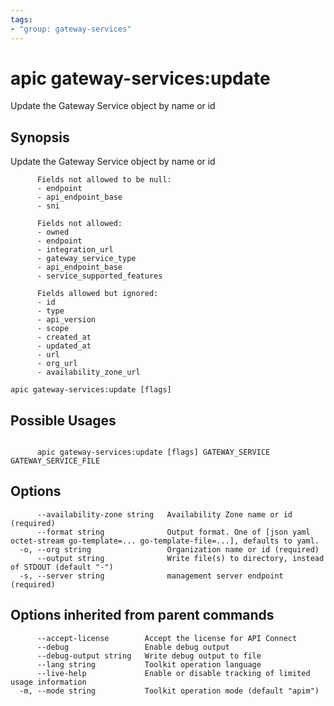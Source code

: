 ```yaml
---
tags:
- "group: gateway-services"
---
```

# apic gateway-services:update

Update the Gateway Service object by name or id

## Synopsis

Update the Gateway Service object by name or id
          
          Fields not allowed to be null:
          - endpoint
          - api_endpoint_base
          - sni
          
          Fields not allowed:
          - owned
          - endpoint
          - integration_url
          - gateway_service_type
          - api_endpoint_base
          - service_supported_features
          
          Fields allowed but ignored:
          - id
          - type
          - api_version
          - scope
          - created_at
          - updated_at
          - url
          - org_url
          - availability_zone_url

```
apic gateway-services:update [flags]
```

## Possible Usages

```

      apic gateway-services:update [flags] GATEWAY_SERVICE GATEWAY_SERVICE_FILE

```

## Options

```
      --availability-zone string   Availability Zone name or id (required)
      --format string              Output format. One of [json yaml octet-stream go-template=... go-template-file=...], defaults to yaml.
  -o, --org string                 Organization name or id (required)
      --output string              Write file(s) to directory, instead of STDOUT (default "-")
  -s, --server string              management server endpoint (required)
```

## Options inherited from parent commands

```
      --accept-license        Accept the license for API Connect
      --debug                 Enable debug output
      --debug-output string   Write debug output to file
      --lang string           Toolkit operation language
      --live-help             Enable or disable tracking of limited usage information
  -m, --mode string           Toolkit operation mode (default "apim")
```
